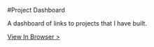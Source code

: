 #Project Dashboard

A dashboard of links to projects that I have built.

[View In Browser >](https://kcdevelop.github.io/dashboard/)
